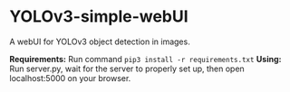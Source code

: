 # YOLOv3-simple-webUI
A webUI for YOLOv3 object detection in images.

__Requirements:__ Run command ```pip3 install -r requirements.txt```
__Using:__ Run server.py, wait for the server to properly set up, then open localhost:5000 on your browser.
